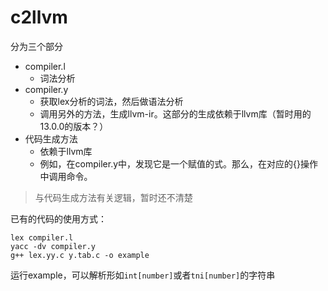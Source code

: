 # c2llvm



分为三个部分
- compiler.l
  - 词法分析
- compiler.y
  - 获取lex分析的词法，然后做语法分析
  - 调用另外的方法，生成llvm-ir。这部分的生成依赖于llvm库（暂时用的13.0.0的版本？）
- 代码生成方法
  - 依赖于llvm库
  - 例如，在compiler.y中，发现它是一个赋值的式。那么，在对应的{}操作中调用命令。

> 与代码生成方法有关逻辑，暂时还不清楚

已有的代码的使用方式：
```
lex compiler.l
yacc -dv compiler.y
g++ lex.yy.c y.tab.c -o example
```
运行example，可以解析形如`int[number]`或者`tni[number]`的字符串
